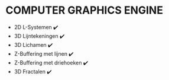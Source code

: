 # COMPUTER GRAPHICS ENGINE


- 2D L-Systemen  :heavy_check_mark:
- 3D Lijntekeningen		 :heavy_check_mark:
- 3D Lichamen   :heavy_check_mark:
- Z-Buffering met lijnen :heavy_check_mark:
- Z-Buffering met driehoeken :heavy_check_mark:
- 3D Fractalen :heavy_check_mark: